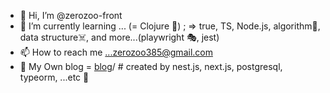 - 👋 Hi, I’m @zerozoo-front
- 🌱 I’m currently learning ... (= Clojure 🥰) ; => true, TS, Node.js, algorithm🧨, data structure☠️, and more...(playwright 🎭, jest) 
- 📫 How to reach me ...zerozoo385@gmail.com
- 📜 My Own blog = [blog](https://zerozoo-a.github.io/)/  # created by nest.js, next.js, postgresql, typeorm, ...etc 🥳

 
<!---
zerozoo-front/zerozoo-front is a ✨ special ✨ repository because its `README.md` (this file) appears on your GitHub profile.
You can click the Preview link to take a look at your changes.
--->
